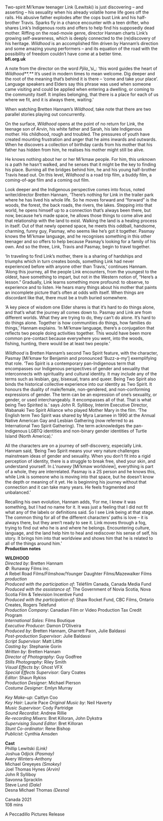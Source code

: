 
Two-spirit Mi’kmaw teenager Link (Lewitski) is just discovering – and asserting – his sexuality when his already volatile home life goes off the rails. His abusive father explodes after the cops bust Link and his half-brother Travis. Sparks fly in a chance encounter with a teen drifter, who shares Link’s Indigenous roots and offers to help find his supposedly dead mother. Riffing on the road-movie genre, director Hannam charts Link’s growing self-awareness, which is deeply connected to the (re)discovery of his heritage. _Wildhood_ is an accomplished film driven by Hannam’s direction and some amazing young performers – and its equation of the road with the possibility of freedom couldn’t have come at a better time.  
**bfi.org.uk**  

A note from the director on the word _Pjila__’si_: ‘this word guides the heart of _Wildhood**.**_ It’s used in modern times to mean welcome. Dig deeper and the root of the meaning that’s behind it is there – ‘come and take your place’. Language speakers and Elders say this phrase was used when someone came visiting and could be applied when entering a dwelling, or coming to the community itself. It implies belonging, that there is a place for each of us where we fit, and it is always there, waiting.’

When watching Bretten Hannam’s _Wildhood_, take note that there are two parallel stories playing out concurrently.

On the surface, _Wildhood_ opens at the point of no return for Link, the teenage son of Arvin, his white father and Sarah, his late Indigenous mother. His childhood, rough and troubled. The pressures of youth have created mounting frustration and anger that he aims inwards and outwards. When he discovers a collection of birthday cards from his mother that his father has hidden from him, he realises his mother might still be alive.

He knows nothing about her or her Mi’kmaw people. For him, this unknown is a path he hasn’t walked, and he senses that it might be the key to finding his place. Burning all the bridges behind him, he and his young half-brother Travis head out. On this level, _Wildhood_ is a road trip film, a buddy film, a coming-of-age film and a coming out film.

Look deeper and the Indigenous perspective comes into focus, noted writer/director Bretten Hannam, ‘There’s nothing for Link in the trailer park where he has lived his whole life. So he moves forward and “forward” is the woods, the forest, the back roads, the rivers, the lakes. Stepping into that world, he opens himself up to a connection that’s always been there, but now, because he’s made space, he allows those things to come alive and that relationship with the land to exist. Walking the land is a healing process in itself. Out of that newly opened space, he meets this oddball, handsome, charming, funny guy, Pasmay, who seems like he’s got it together. Pasmay knows the Mi’kmaw language, and he recognises something in this other teenager and so offers to help because Pasmay’s looking for a family of his own. And so the three, Link, Travis and Pasmay, begin to travel together.

‘In traveling to find Link’s mother, there is a sharing of hardships and triumphs which in turn creates bonds, something Link had never experienced before with anyone other than Travis,’ continues Hannam. ‘Along this journey, all the people Link encounters, from the youngest to the oldest, have something to impart, but not in the Western notion of, “Here’s a lesson.” Gradually, Link learns something more profound: to observe, to experience and to listen. He hears many things about his mother that paints an incomplete picture that’s often at odds with itself. When things are discordant like that, there must be a truth buried somewhere.

‘A key piece of wisdom one Elder shares is that it’s hard to do things alone, and that’s what the journey all comes down to. Pasmay and Link are from different worlds. What they are trying to do, they can’t do alone. It’s hard to do things alone. Together is how communities do things, how families do things,’ Hannam explains. ‘In Mi’kmaw language, there’s a conjugation that reflects two people doing activities together. This would have been more common pre-contact because everywhere you went, into the woods, fishing, hunting, there would be at least two people.’

_Wildhood_ is Bretten Hannam’s second Two Spirit feature, with the character, Pasmay [Mi’kmaw for Benjamin and pronounced ‘Buzz-a-my’] exemplifying that role. ‘Two Spirit is a contemporary pan-Indigenous term that encompasses our Indigenous perspectives of gender and sexuality that interconnects with spirituality and cultural identity. It may include any of the terms such as lesbian, gay, bisexual, trans and queer. Being Two Spirit also binds the historical collective experience into our identity as Two Spirit. It honours the duality of male/female, non-gendered, and non-conforming expressions of gender. The term can be an expression of one’s sexuality, or gender, or used interchangeably. It encompasses all of that. That is what being Two Spirited is.’ says John R. Sylliboy, Interim Executive Director, Wabanaki Two Spirit Alliance who played Mother Mary in the film. ‘The English term Two Spirit was shared by Myra Laramee in 1990 at the Annual Native American Gay and Lesbian Gathering (now referred to as International Two Spirit Gathering). The term acknowledges the pan-Indigenous LGBTQ identities and non-binary gender identities of Turtle Island (North America).’

All the characters are on a journey of self-discovery, especially Link. Hannam said, ‘Being Two Spirit means your very nature challenges mainstream ideas of gender and sexuality. When you don’t fit into a rigid perception of identity, there is a struggle to break free, shed your skin, and understand yourself. In _L_’_nuewey_ [Mi’kmaw worldview], everything is part of a whole, they are interrelated. Pasmay is a 2S person and he knows this, while Link is someone who is moving into that space, but he doesn’t know the depth or meaning of it yet. He is beginning his journey without that connection and it can take many years. He feels fragmented and unbalanced.’

Recalling his own evolution, Hannam adds, ‘For me, I knew it was something, but I had no name for it. It was just a feeling that I did not fit what any of the labels or definitions said. So I see Link being at that stage. The common thing for all of the different characters’ paths is love – it is always there, but they aren’t ready to see it. Link moves through a fog, trying to find out who he is and where he belongs. Encountering culture, language, and the land help him to heal and rediscover his sense of self, his story. It brings him into that worldview and shows him that he is related to all of the things around him.’  
**Production notes**  

**WILDHOOD**  
_Directed by_: Bretten Hannam  
_©_: Runaway Films inc.  
_A_ Rebel Road Films/Filmshow/Younger Daughter Films/Mazewalker Films _production_  
_Produced with the participation of_: Téléfilm Canada, Canada Media Fund  
_Produced with the assistance of_: The Government of Novia Scotia, Nova Scotia Film & Television Incentive Fund  
_Produced with the participation of_: Shaw Rocket Fund, CBC Films, Ontario Creates, Rogers Telefund  
_Production Company_: Canadian Film or Video Production Tax Credit Program  
_International Sales_: Films Boutique  
_Executive Producer_: Damon D’Oliveira  
_Produced by_: Bretten Hannam, Gharrett Paon, Julie Baldassi  
_Post-production Supervisor_: Julie Baldassi  
_Script Supervisor_: Matt Little  
_Casting by_: Stephanie Gorin  
_Written by_: Bretten Hannam  
_Director of Photography_: Guy Godfree  
_Stills Photography_: Riley Smith  
_Visual Effects by_: Ghost VFX  
_Special Effects Supervisor_: Gary Coates  
_Editor_: Shaun Rykiss  
_Production Designer_: Michael Pierson  
_Costume Designer_: Emlyn Murray

_Key Make-up_: Caitlyn Coo  
_Key Hair_: Laurie Pace
_Original Music by_: Neil Haverty  
_Music Supervisor_: Cody Partridge  
_Sound Recordist_: Andrew Rillie  
_Re-recording Mixers_: Bret Killoran, John Dykstra  
_Supervising Sound Editor_: Bret Killoran  
_Stunt Co-ordinator_: Rene Bishop  
_Publicist_: Cynthia Amsden  

**Cast**  
Phillip Lewitski _(Link)_  
Joshua Odjick _(Pasmay)_  
Avery Winters-Anthony  
Michael Greyeyes _(Smokey)_  
Joel Thomas Hynes _(Arvin)_  
John R Sylliboy  
Savonna Spracklin  
Steve Lund _(Dale)_  
Desna Michael Thomas _(Desna)_  

Canada 2021  
108 mins  

A Peccadillo Pictures Release
<!--stackedit_data:
eyJoaXN0b3J5IjpbMTM2NjU5MTE3M119
-->